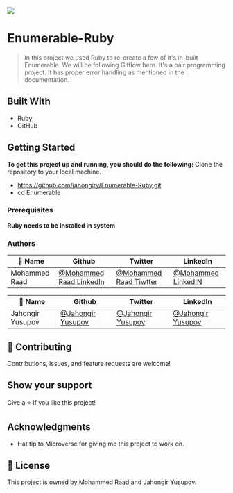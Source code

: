 ![](https://img.shields.io/badge/Microverse-blueviolet)

# Enumerable-Ruby

> In this project we used Ruby to re-create a few of it's in-built Enumerable. We will be following Gitflow here. It's a pair programming project. It has proper error handling as mentioned in the documentation.

## Built With

- Ruby
- GitHub

## Getting Started

**To get this project up and running, you should do the following:**
Clone the repository to your local machine.
- https://github.com/jahongiry/Enumerable-Ruby.git
- cd Enumerable

### Prerequisites
**Ruby needs to be installed in system**

### Authors

| 👤 Name   | Github                                     | Twitter                                       | LinkedIn                                                |
| --------- | ------------------------------------------ | --------------------------------------------- | ------------------------------------------------------- |
| Mohammed Raad | [@Mohammed Raad LinkedIn](https://github.com/MoRaad97) | [@Mohammed Raad Tiwtter](https://twitter.com/MohammedRaadz) | [@Mohammed LinkedIN](https://www.linkedin.com/in/mohammed-raad/) |

| 👤 Name          | Github                                     | Twitter                                               | LinkedIn                                                       |
| ---------------- | ------------------------------------------ | ----------------------------------------------------- | -------------------------------------------------------------- |
| Jahongir Yusupov | [@Jahongir Yusupov](https://github.com/jahongiry) | [@Jahongir Yusupov](https://twitter.com/JahongirYusup13) | [@Jahongir Yusupov](https://www.linkedin.com/in/jahongir-yusupov/) |

## 🤝 Contributing

Contributions, issues, and feature requests are welcome!

## Show your support

Give a ⭐️ if you like this project!

## Acknowledgments

- Hat tip to Microverse for giving me this project to work on.

## 📝 License

This project is owned by Mohammed Raad and Jahongir Yusupov.
